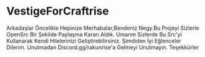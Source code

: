 # VestigeForCraftrise

Arkadaşlar Öncelikle Hepinize Merhabalar,Bendeniz Negy.Bu Projeyi Sizlerle OpenSrc Bir Şekilde Paylaşma Kararı Aldık.
Umarım Sizlerde Bu Src'yi Kullanarak Kendi Hilelerinizi Geliştirebilirsiniz.
Şimdiden İyi Eğlenceler Dilerim. Unutmadan Discord.gg/rakunrise'a Gelmeyi Unutmayın. Teşekkürler 
